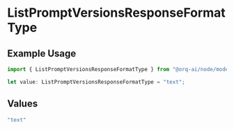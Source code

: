 # ListPromptVersionsResponseFormatType

## Example Usage

```typescript
import { ListPromptVersionsResponseFormatType } from "@orq-ai/node/models/operations";

let value: ListPromptVersionsResponseFormatType = "text";
```

## Values

```typescript
"text"
```